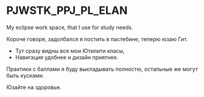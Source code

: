 # PJWSTK_PPJ_PL_ELAN
My eclipse work space, that I use for study needs.

Короче говоря, задолбался я постить в пастебине, теперю юзаю Гит.
+ Тут сразу видны все мои Ютилити класы, 
+ Навигация удобнее и дизайн приятнее.

Практики с баллами я буду выкладывать полностю, остальные же могут быть кусками.

Юзайте на здоровье.

